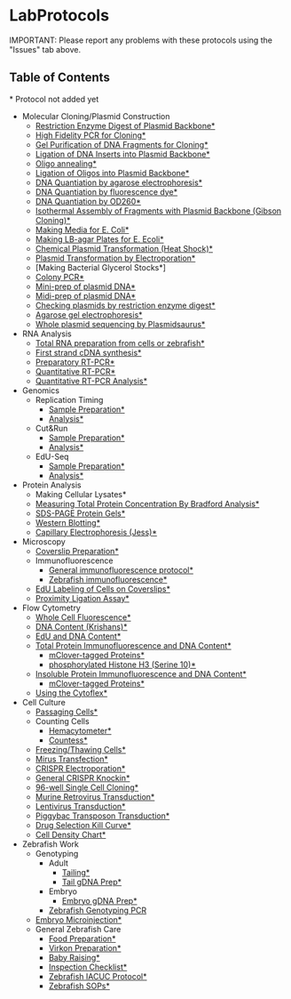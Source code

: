 # LabProtocols

IMPORTANT:  Please report any problems with these protocols using the "Issues" tab above.

## Table of Contents

\* Protocol not added yet

- Molecular Cloning/Plasmid Construction
  - [Restriction Enzyme Digest of Plasmid Backbone*]()
  - [High Fidelity PCR for Cloning*]()
  - [Gel Purification of DNA Fragments for Cloning*]()
  - [Ligation of DNA Inserts into Plasmid Backbone*]()
  - [Oligo annealing*]()
  - [Ligation of Oligos into Plasmid Backbone*]()
  - [DNA Quantiation by agarose electrophoresis*]()
  - [DNA Quantiation by fluorescence dye*]()
  - [DNA Quantiation by OD260*]()
  - [Isothermal Assembly of Fragments with Plasmid Backbone (Gibson Cloning)*]()
  - [Making Media for E. Coli*]()
  - [Making LB-agar Plates for E. Ecoli*]()
  - [Chemical Plasmid Transformation (Heat Shock)*]()
  - [Plasmid Transformation by Electroporation*]()
  - [Making Bacterial Glycerol Stocks*]
  - [Colony PCR*]()
  - [Mini-prep of plasmid DNA*]()
  - [Midi-prep of plasmid DNA*]()
  - [Checking plasmids by restriction enzyme digest*]()
  - [Agarose gel electrophoresis*]()
  - [Whole plasmid sequencing by Plasmidsaurus*]()
- RNA Analysis
  - [Total RNA preparation from cells or zebrafish*]()
  - [First strand cDNA synthesis*]()
  - [Preparatory RT-PCR*]()
  - [Quantitative RT-PCR*]()
  - [Quantitative RT-PCR Analysis*]()
- Genomics
  - Replication Timing
    - [Sample Preparation*]()
    - [Analysis*]()
  - Cut&Run
    - [Sample Preparation*]()
    - [Analysis*]()
  - EdU-Seq
    - [Sample Preparation*]()
    - [Analysis*]()
- Protein Analysis
  - Making Cellular Lysates*
  - [Measuring Total Protein Concentration By Bradford Analysis*](https://www.dropbox.com/s/6ecpykkl8irhqgy/2022-04-11%20-%20Bradford_Assay.pdf?dl=0)
  - [SDS-PAGE Protein Gels*]()
  - [Western Blotting*]()
  - [Capillary Electrophoresis (Jess)*]()
- Microscopy
  - [Coverslip Preparation*]()
  - Immunofluorescence
    - [General immunofluorescence protocol*]()
    - [Zebrafish immunofluorescence*]()
  - [EdU Labeling of Cells on Coverslips*]()
  - [Proximity Ligation Assay*]() 
- Flow Cytometry
  - [Whole Cell Fluorescence*]()
  - [DNA Content (Krishans)*]()
  - [EdU and DNA Content*]()
  - [Total Protein Immunofluorescence and DNA Content*]()
    - [mClover-tagged Proteins*]()
    - [phosphorylated Histone H3 (Serine 10)*]()
  - [Insoluble Protein Immunofluorescence and DNA Content*]()
    - [mClover-tagged Proteins*]()
  - [Using the Cytoflex*]()
- Cell Culture
  - [Passaging Cells*]()
  - Counting Cells
    - [Hemacytometer*]()
    - [Countess*]()
  - [Freezing/Thawing Cells*]()
  - [Mirus Transfection*]()
  - [CRISPR Electroporation*]()
  - [General CRISPR Knockin*]()
  - [96-well Single Cell Cloning*]()
  - [Murine Retrovirus Transduction*]()
  - [Lentivirus Transduction*]()
  - [Piggybac Transposon Transduction*]()
  - [Drug Selection Kill Curve*]()
  - [Cell Density Chart*]()
- Zebrafish Work
  - Genotyping
    - Adult
      - [Tailing*]()
      - [Tail gDNA Prep*]()
    - Embryo
      - [Embryo gDNA Prep*]()
    - [Zebrafish Genotyping PCR]()
  - [Embryo Microinjection*]()
  - General Zebrafish Care
    - [Food Preparation*]()
    - [Virkon Preparation*]()
    - [Baby Raising*]()
    - [Inspection Checklist*]()
    - [Zebrafish IACUC Protocol*]()
    - [Zebrafish SOPs*]()
